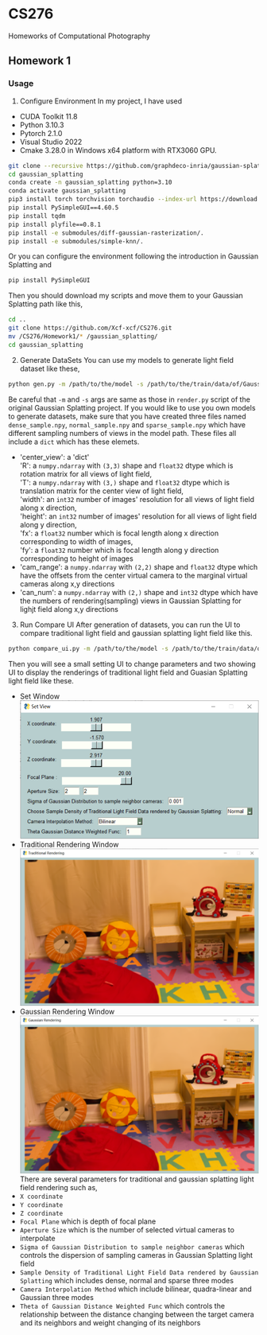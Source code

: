 # CS276
Homeworks of Computational Photography 

## Homework 1
### Usage
1. Configure Environment
In my project, I have used
- CUDA Toolkit 11.8
- Python 3.10.3
- Pytorch 2.1.0
- Visual Studio 2022
- Cmake 3.28.0
in Windows x64 platform with RTX3060 GPU. 
```sh
git clone --recursive https://github.com/graphdeco-inria/gaussian-splatting.git
cd gaussian_splatting
conda create -n gaussian_splatting python=3.10
conda activate gaussian_splatting
pip3 install torch torchvision torchaudio --index-url https://download.pytorch.org/whl/cu118
pip install PySimpleGUI==4.60.5
pip install tqdm
pip install plyfile==0.8.1
pip install -e submodules/diff-gaussian-rasterization/.
pip install -e submodules/simple-knn/.
```
Or you can configure the environment following the introduction in Gaussian Splatting and
```sh
pip install PySimpleGUI
```
Then you should download my scripts and move them to your Gaussian Splatting path like this,
```sh
cd ..
git clone https://github.com/Xcf-xcf/CS276.git
mv /CS276/Homework1/* /gaussian_splatting/
cd gaussian_splatting
```
2. Generate DataSets
You can use my models to generate light field dataset like these,
```sh
python gen.py -m /path/to/the/model -s /path/to/the/train/data/of/Gaussian/Splatting -l /path/to/save/the/light/field/data
```
Be careful that `-m` and `-s` args are same as those in `render.py` script of the original Gaussian Splatting project.
If you would like to use you own models to generate datasets, make sure that you have created three files named `dense_sample.npy`, `normal_sample.npy` and `sparse_sample.npy` which have different sampling numbers of views in the model path.
These files all include a `dict` which has these elemets.
- 'center_view': a 'dict' <br>
   'R': a `numpy.ndarray` with `(3,3)` shape and `float32` dtype which is rotation matrix for all views of light field,<br>
   'T': a `numpy.ndarray` with `(3,)` shape and `float32` dtype which is translation matrix for the center view of light field,<br>
   'width': an `int32` number of images' resolution for all views of light field along x direction,<br>
   'height': an `int32` number of images' resolution for all views of light field along y direction,<br>
   'fx': a `float32` number which is focal length along x direction corresponding to width of images,<br>
   'fy': a `float32` number which is focal length along y direction corresponding to height of images
- 'cam_range': a `numpy.ndarray` with `(2,2)` shape and `float32` dtype which have the offsets from the center virtual camera to the marginal virtual cameras along x,y directions
- 'can_num':   a `numpy.ndarray` with `(2,)` shape and `int32` dtype which have the numbers of rendering(sampling) views in Gaussian Splatting for lighjt field along x,y directions
3.  Run Compare UI
After generation of datasets, you can run the UI to compare traditional light field and gaussian splatting light field like this.
```sh
python compare_ui.py -m /path/to/the/model -s /path/to/the/train/data/of/Gaussian/Splatting -l /path/to/the/light/field/data
```
Then you will see a small setting UI to change parameters and two showing UI to display the renderings of traditional light field and Guasian Splatting light field like these.
- Set Window
![image](https://github.com/Xcf-xcf/CS276/blob/main/Homework1/set_window.png)
- Traditional Rendering Window
![image](https://github.com/Xcf-xcf/CS276/blob/main/Homework1/tradition_rendering.png)
- Gaussian Rendering Window
![image](https://github.com/Xcf-xcf/CS276/blob/main/Homework1/gaussian_rendering.png)
There are several parameters for traditional and gaussian splatting light field rendering such as,
- `X coordinate`
- `Y coordinate`
- `Z coordinate`
- `Focal Plane` which is depth of focal plane
- `Aperture Size` which is the number of selected virtual cameras to interpolate
- `Sigma of Gaussian Distribution to sample neighbor cameras` which controls the dispersion of sampling cameras in Gaussian Splatting light field
- `Sample Density of Traditional Light Field Data rendered by Gaussian Splatting` which includes dense, normal and sparse three modes
- `Camera Interpolation Method` which include bilinear, quadra-linear and Gaussian three modes
- `Theta of Gaussian Distance Weighted Func` which controls the relationship between the distance changing between the target camera and its neighbors and weight changing of its neighbors 
 
